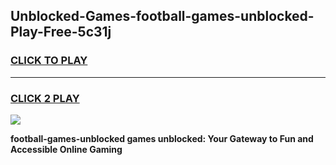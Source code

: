 
## Unblocked-Games-football-games-unblocked-Play-Free-5c31j
<h3>
<a href="https://premium76.site?title=football-games-unblocked&ref=09A">CLICK TO PLAY</a></h3>
<hr>

<h3>
<a href="https://premium76.site?title=football-games-unblocked&ref=09A">CLICK 2 PLAY</a>
  
</h3>

<a href="https://premium76.site?title=football-games-unblocked&ref=09A"><img src="https://clearcache.store/games.png"></a>


**football-games-unblocked games unblocked: Your Gateway to Fun and Accessible Online Gaming**
